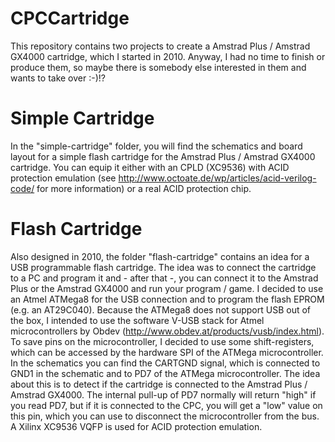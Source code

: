 CPCCartridge
============

This repository contains two projects to create a Amstrad Plus / Amstrad GX4000 cartridge, which
I started in 2010. Anyway, I had no time to finish or produce them, so maybe there is somebody
else interested in them and wants to take over :-)!?


Simple Cartridge
================

In the "simple-cartridge" folder, you will find the schematics and board layout for a simple flash
cartridge for the Amstrad Plus / Amstrad GX4000 cartridge. You can equip it either with an CPLD
(XC9536) with ACID protection emulation (see http://www.octoate.de/wp/articles/acid-verilog-code/
for more information) or a real ACID protection chip.


Flash Cartridge
===============

Also designed in 2010, the folder "flash-cartridge" contains an idea for a USB programmable flash
cartridge. The idea was to connect the cartridge to a PC and program it and - after that -, you can
connect it to the Amstrad Plus or the Amstrad GX4000 and run your program / game.
I decided to use an Atmel ATMega8 for the USB connection and to program the flash EPROM (e.g. an
AT29C040). Because the ATMega8 does not support USB out of the box, I intended to use the software 
V-USB stack for Atmel microcontrollers by Obdev (http://www.obdev.at/products/vusb/index.html). To
save pins on the microcontroller, I decided to use some shift-registers, which can be accessed by
the hardware SPI of the ATMega microcontroller.
In the schematics you can find the CARTGND signal, which is connected to GND1 in the schematic and to
PD7 of the ATMega microcontroller. The idea about this is to detect if the cartridge is connected
to the Amstrad Plus / Amstrad GX4000. The internal pull-up of PD7 normally will return "high" if
you read PD7, but if it is connected to the CPC, you will get a "low" value on this pin, which you
can use to disconnect the microcontroller from the bus.
A Xilinx XC9536 VQFP is used for ACID protection emulation.